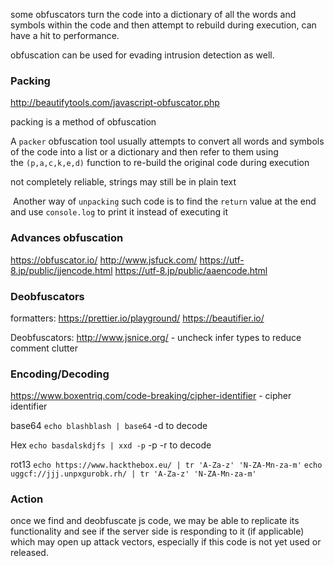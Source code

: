 some obfuscators turn the code into a dictionary of all the words and symbols within the code and then attempt to rebuild during execution, can have a hit to performance.

obfuscation can be used for evading intrusion detection as well.

### Packing

http://beautifytools.com/javascript-obfuscator.php

packing is a method of obfuscation

A `packer` obfuscation tool usually attempts to convert all words and symbols of the code into a list or a dictionary and then refer to them using the `(p,a,c,k,e,d)` function to re-build the original code during execution

not completely reliable, strings may still be in plain text

 Another way of `unpacking` such code is to find the `return` value at the end and use `console.log` to print it instead of executing it

### Advances obfuscation

https://obfuscator.io/
http://www.jsfuck.com/
https://utf-8.jp/public/jjencode.html
https://utf-8.jp/public/aaencode.html

### Deobfuscators

formatters:
https://prettier.io/playground/
https://beautifier.io/

Deobfuscators:
http://www.jsnice.org/ - uncheck infer types to reduce comment clutter

### Encoding/Decoding

https://www.boxentriq.com/code-breaking/cipher-identifier  - cipher identifier

base64
`echo blashblash | base64`
	-d to decode

Hex
`echo basdalskdjfs | xxd -p`
	-p -r  to decode

rot13
`echo https://www.hackthebox.eu/ | tr 'A-Za-z' 'N-ZA-Mn-za-m'`
`echo uggcf://jjj.unpxgurobk.rh/ | tr 'A-Za-z' 'N-ZA-Mn-za-m'`

### Action

once we find and deobfuscate js code, we may be able to replicate its functionality and see if the server side is responding to it (if applicable) which may open up attack vectors, especially if this code is not yet used or released.

